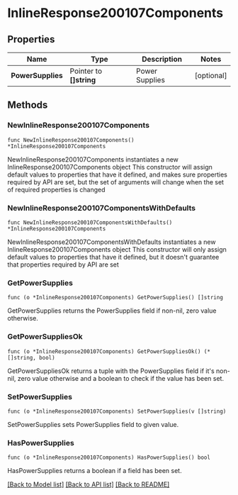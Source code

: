 # InlineResponse200107Components

## Properties

Name | Type | Description | Notes
------------ | ------------- | ------------- | -------------
**PowerSupplies** | Pointer to **[]string** | Power Supplies | [optional] 

## Methods

### NewInlineResponse200107Components

`func NewInlineResponse200107Components() *InlineResponse200107Components`

NewInlineResponse200107Components instantiates a new InlineResponse200107Components object
This constructor will assign default values to properties that have it defined,
and makes sure properties required by API are set, but the set of arguments
will change when the set of required properties is changed

### NewInlineResponse200107ComponentsWithDefaults

`func NewInlineResponse200107ComponentsWithDefaults() *InlineResponse200107Components`

NewInlineResponse200107ComponentsWithDefaults instantiates a new InlineResponse200107Components object
This constructor will only assign default values to properties that have it defined,
but it doesn't guarantee that properties required by API are set

### GetPowerSupplies

`func (o *InlineResponse200107Components) GetPowerSupplies() []string`

GetPowerSupplies returns the PowerSupplies field if non-nil, zero value otherwise.

### GetPowerSuppliesOk

`func (o *InlineResponse200107Components) GetPowerSuppliesOk() (*[]string, bool)`

GetPowerSuppliesOk returns a tuple with the PowerSupplies field if it's non-nil, zero value otherwise
and a boolean to check if the value has been set.

### SetPowerSupplies

`func (o *InlineResponse200107Components) SetPowerSupplies(v []string)`

SetPowerSupplies sets PowerSupplies field to given value.

### HasPowerSupplies

`func (o *InlineResponse200107Components) HasPowerSupplies() bool`

HasPowerSupplies returns a boolean if a field has been set.


[[Back to Model list]](../README.md#documentation-for-models) [[Back to API list]](../README.md#documentation-for-api-endpoints) [[Back to README]](../README.md)


